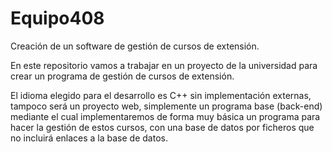 # Equipo408
Creación de un software de gestión de cursos de extensión.

En este repositorio vamos a trabajar en un proyecto de la universidad para crear un programa de gestión de cursos de extensión.

El idioma elegido para el desarrollo es C++ sin implementación externas, tampoco será un proyecto web, simplemente un programa base (back-end) mediante el cual implementaremos de forma 
muy básica un programa para hacer la gestión de estos cursos, con una base de datos por ficheros que no incluirá enlaces a la base de datos.

